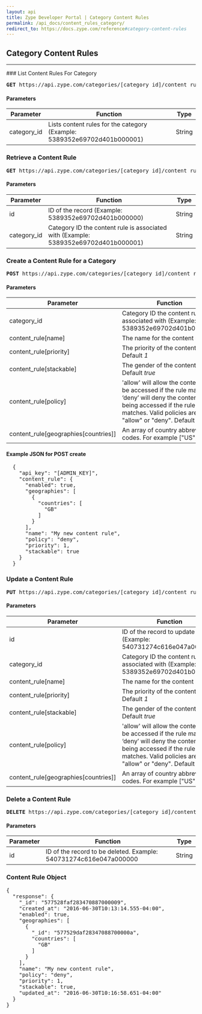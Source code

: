 ```yaml
---
layout: api
title: Zype Developer Portal | Category Content Rules
permalink: /api_docs/content_rules_category/
redirect_to: https://docs.zype.com/reference#category-content-rules
---
```


## Category Content Rules
<hr />
### List Content Rules For Category
<pre>
<b>GET</b> https://api.zype.com/categories/[category_id]/content_rules
</pre>

#### Parameters

Parameter | Function | Type
--------- | -------- | ----
category_id | Lists content rules for the category (Example: 5389352e69702d401b000001) | String

### Retrieve a Content Rule
<pre><b>GET</b> https://api.zype.com/categories/[category_id]/content_rules/[id]
</pre>

#### Parameters

Parameter | Function | Type
--------- | -------- | ----
id        | ID of the record (Example: 5389352e69702d401b000000) | String
category_id | Category ID the content rule is associated with (Example: 5389352e69702d401b000001) | String

### Create a Content Rule for a Category
<pre><b>POST</b> https://api.zype.com/categories/[category_id]/content_rules
</pre>

#### Parameters

Parameter | Function | Type
--------- | -------- | ----
category_id | Category ID the content rule is associated with (Example: 5389352e69702d401b000001) | String
content_rule[name] | The name for the content rule | String
content_rule[priority] | The priority of the content rule. Default *1* | Integer
content_rule[stackable] | The gender of the content rule. Default *true* | Boolean
content_rule[policy] | 'allow' will allow the content to be accessed if the rule matches. ‘deny’ will deny the content from being accessed if the rule matches. Valid policies are "allow" or "deny". Default *"deny"* | String
content_rule[geographies[countries]] | An array of country abbreviation codes. For example ["US", "GB"] | Array

#### Example JSON for POST create

<pre>
  {
    "api_key": "[ADMIN_KEY]",
    "content_rule": {
      "enabled": true,
      "geographies": [
        {
          "countries": [
            "GB"
          ]
        }
      ],
      "name": "My new content rule",
      "policy": "deny",
      "priority": 1,
      "stackable": true
    }
  }
</pre>



### Update a Content Rule
<pre><b>PUT</b> https://api.zype.com/categories/[category_id]/content_rules/[id]</pre>

#### Parameters

Parameter | Function | Type
--------- | -------- | ----
id | ID of the record to update (Example: 540731274c616e047a000000) | String
category_id | Category ID the content rule is associated with (Example: 5389352e69702d401b000001) | String
content_rule[name] | The name for the content rule | String
content_rule[priority] | The priority of the content rule. Default *1* | Integer
content_rule[stackable] | The gender of the content rule. Default *true* | Boolean
content_rule[policy] | 'allow' will allow the content to be accessed if the rule matches. ‘deny’ will deny the content from being accessed if the rule matches. Valid policies are "allow" or "deny". Default *"deny"* | String
content_rule[geographies[countries]] | An array of country abbreviation codes. For example ["US", "GB"] | Array

### Delete a Content Rule
<pre><b>DELETE</b> https://api.zype.com/categories/[category_id]/content_rules/[id]
</pre>

#### Parameters

Parameter | Function | Type
--------- | -------- | ----
id | ID of the record to be deleted. Example: 540731274c616e047a000000 | String

### Content Rule Object

<pre>
{
  "response": {
    "_id": "577528faf283470887000009",
    "created_at": "2016-06-30T10:13:14.555-04:00",
    "enabled": true,
    "geographies": [
      {
        "_id": "577529daf28347088700000a",
        "countries": [
          "GB"
        ]
      }
    ],
    "name": "My new content rule",
    "policy": "deny",
    "priority": 1,
    "stackable": true,
    "updated_at": "2016-06-30T10:16:58.651-04:00"
  }
}
</pre>
